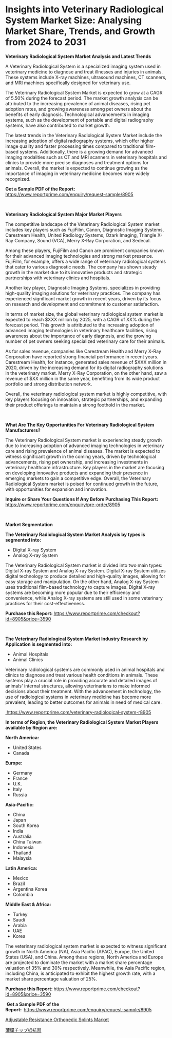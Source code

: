 <p><h1>Insights into Veterinary Radiological System Market Size: Analysing Market Share, Trends, and Growth from 2024 to 2031</h1></p><p><strong>Veterinary Radiological System Market Analysis and Latest Trends</strong></p>
<p><p>A Veterinary Radiological System is a specialized imaging system used in veterinary medicine to diagnose and treat illnesses and injuries in animals. These systems include X-ray machines, ultrasound machines, CT scanners, and MRI machines specifically designed for veterinary use.</p><p>The Veterinary Radiological System Market is expected to grow at a CAGR of 5.50% during the forecast period. The market growth analysis can be attributed to the increasing prevalence of animal diseases, rising pet adoption rates, and growing awareness among pet owners about the benefits of early diagnosis. Technological advancements in imaging systems, such as the development of portable and digital radiography systems, have also contributed to market growth.</p><p>The latest trends in the Veterinary Radiological System Market include the increasing adoption of digital radiography systems, which offer higher image quality and faster processing times compared to traditional film-based systems. Additionally, there is a growing demand for advanced imaging modalities such as CT and MRI scanners in veterinary hospitals and clinics to provide more precise diagnoses and treatment options for animals. Overall, the market is expected to continue growing as the importance of imaging in veterinary medicine becomes more widely recognized.</p></p>
<p><strong>Get a Sample PDF of the Report:&nbsp;</strong> <a href="https://www.reportprime.com/enquiry/request-sample/8905">https://www.reportprime.com/enquiry/request-sample/8905</a></p>
<p>&nbsp;</p>
<p><strong>Veterinary Radiological System Major Market Players</strong></p>
<p><p>The competitive landscape of the Veterinary Radiological System market includes key players such as FujiFilm, Canon, Diagnostic Imaging Systems, Carestream Health, United Radiology Systems, Ozark Imaging, Triangle X-Ray Company, Sound (VCA), Merry X-Ray Corporation, and Sedecal.</p><p>Among these players, FujiFilm and Canon are prominent companies known for their advanced imaging technologies and strong market presence. FujiFilm, for example, offers a wide range of veterinary radiological systems that cater to various diagnostic needs. The company has shown steady growth in the market due to its innovative products and strategic partnerships with veterinary clinics and hospitals.</p><p>Another key player, Diagnostic Imaging Systems, specializes in providing high-quality imaging solutions for veterinary practices. The company has experienced significant market growth in recent years, driven by its focus on research and development and commitment to customer satisfaction.</p><p>In terms of market size, the global veterinary radiological system market is expected to reach $XXX million by 2025, with a CAGR of XX% during the forecast period. This growth is attributed to the increasing adoption of advanced imaging technologies in veterinary healthcare facilities, rising awareness about the importance of early diagnosis, and the growing number of pet owners seeking specialized veterinary care for their animals.</p><p>As for sales revenue, companies like Carestream Health and Merry X-Ray Corporation have reported strong financial performance in recent years. Carestream Health, for instance, generated sales revenue of $XXX million in 2020, driven by the increasing demand for its digital radiography solutions in the veterinary market. Merry X-Ray Corporation, on the other hand, saw a revenue of $XX million in the same year, benefiting from its wide product portfolio and strong distribution network.</p><p>Overall, the veterinary radiological system market is highly competitive, with key players focusing on innovation, strategic partnerships, and expanding their product offerings to maintain a strong foothold in the market.</p></p>
<p>&nbsp;</p>
<p><strong>What Are The Key Opportunities For Veterinary Radiological System Manufacturers?</strong></p>
<p><p>The Veterinary Radiological System market is experiencing steady growth due to increasing adoption of advanced imaging technologies in veterinary care and rising prevalence of animal diseases. The market is expected to witness significant growth in the coming years, driven by technological advancements, rising pet ownership, and increasing investments in veterinary healthcare infrastructure. Key players in the market are focusing on developing innovative products and expanding their presence in emerging markets to gain a competitive edge. Overall, the Veterinary Radiological System market is poised for continued growth in the future, with opportunities for expansion and innovation.</p></p>
<p><strong>Inquire or Share Your Questions If Any Before Purchasing This Report:</strong> <a href="https://www.reportprime.com/enquiry/pre-order/8905">https://www.reportprime.com/enquiry/pre-order/8905</a></p>
<p>&nbsp;</p>
<p><strong>Market Segmentation</strong></p>
<p><strong>The Veterinary Radiological System Market Analysis by types is segmented into:</strong></p>
<p><ul><li>Digital X-ray System</li><li>Analog X-ray System</li></ul></p>
<p><p>The Veterinary Radiological System market is divided into two main types: Digital X-ray System and Analog X-ray System. Digital X-ray System utilizes digital technology to produce detailed and high-quality images, allowing for easy storage and manipulation. On the other hand, Analog X-ray System uses traditional film-based technology to capture images. Digital X-ray systems are becoming more popular due to their efficiency and convenience, while Analog X-ray systems are still used in some veterinary practices for their cost-effectiveness.</p></p>
<p><strong>Purchase this Report:&nbsp;</strong><a href="https://www.reportprime.com/checkout?id=8905&price=3590">https://www.reportprime.com/checkout?id=8905&price=3590</a></p>
<p>&nbsp;</p>
<p><strong>The Veterinary Radiological System Market Industry Research by Application is segmented into:</strong></p>
<p><ul><li>Animal Hospitals</li><li>Animal Clinics</li></ul></p>
<p><p>Veterinary radiological systems are commonly used in animal hospitals and clinics to diagnose and treat various health conditions in animals. These systems play a crucial role in providing accurate and detailed images of animals' internal structures, allowing veterinarians to make informed decisions about their treatment. With the advancement in technology, the use of radiological systems in veterinary medicine has become more prevalent, leading to better outcomes for animals in need of medical care.</p></p>
<p><a href="https://www.reportprime.com/veterinary-radiological-system-r8905">&nbsp;https://www.reportprime.com/veterinary-radiological-system-r8905</a></p>
<p><strong>In terms of Region, the Veterinary Radiological System Market Players available by Region are:</strong></p>
<p>
    <p> <strong> North America: </strong>
        <ul>
            <li>United States</li>
            <li>Canada</li>
        </ul>
        </p> 
    <p> <strong> Europe: </strong>
        <ul>
            <li>Germany</li>
            <li>France</li>
            <li>U.K.</li>
            <li>Italy</li>
            <li>Russia</li>
        </ul>
        </p> 
    <p> <strong> Asia-Pacific: </strong>
        <ul>
            <li>China</li>
            <li>Japan</li>
            <li>South Korea</li>
            <li>India</li>
            <li>Australia</li>
            <li>China Taiwan</li>
            <li>Indonesia</li>
            <li>Thailand</li>
            <li>Malaysia</li>
        </ul>
        </p> 
    <p> <strong> Latin America: </strong>
        <ul>
            <li>Mexico</li>
            <li>Brazil</li>
            <li>Argentina Korea</li>
            <li>Colombia</li>
        </ul>
        </p> 
    <p> <strong> Middle East & Africa: </strong>
        <ul>
            <li>Turkey</li>
            <li>Saudi</li>
            <li>Arabia</li>
            <li>UAE</li>
            <li>Korea</li>
        </ul>
    </p>
    </p>
<p><p>The veterinary radiological system market is expected to witness significant growth in North America (NA), Asia Pacific (APAC), Europe, the United States (USA), and China. Among these regions, North America and Europe are projected to dominate the market with a market share percentage valuation of 35% and 30% respectively. Meanwhile, the Asia Pacific region, including China, is anticipated to exhibit the highest growth rate, with a market share percentage valuation of 25%.</p></p>
<p><strong>Purchase this Report: </strong><a href="https://www.reportprime.com/checkout?id=8905&price=3590">https://www.reportprime.com/checkout?id=8905&price=3590</a></p>
<p>&nbsp;<strong>Get a Sample PDF of the Report:&nbsp;&nbsp;</strong><a href="https://www.reportprime.com/enquiry/request-sample/8905">https://www.reportprime.com/enquiry/request-sample/8905</a></p>
<p><strong></strong></p>
<p><p><a href="https://github.com/brenzgnarento/Market-Research-Report-List-2/blob/main/adjustable-resistance-orthopedic-splints-market.md">Adjustable Resistance Orthopedic Splints Market</a></p><p><a href="https://github.com/hilmi-2a/Market-Research-Report-List-1/blob/main/895338935279.md">薄膜チップ抵抗器</a></p></p>